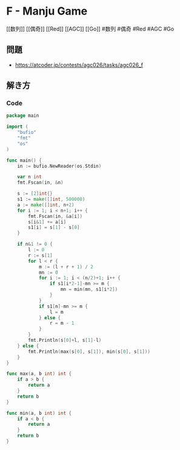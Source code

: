# F - Manju Game
[[数列]] [[偶奇]] [[Red]] [[AGC]] [[Go]]
#数列 #偶奇 #Red #AGC #Go 

## 問題
- https://atcoder.jp/contests/agc026/tasks/agc026_f

## 解き方
### Code
```go
package main

import (
	"bufio"
	"fmt"
	"os"
)

func main() {
	in := bufio.NewReader(os.Stdin)

	var n int
	fmt.Fscan(in, &n)

	s := [2]int{}
	s1 := make([]int, 500000)
	a := make([]int, n+2)
	for i := 1; i < n+1; i++ {
		fmt.Fscan(in, &a[i])
		s[i&1] += a[i]
		s1[i] = s[1] - s[0]
	}

	if n&1 != 0 {
		l := 0
		r := s[1]
		for l < r {
			m := (l + r + 1) / 2
			mn := 0
			for i := 1; i < (n/2)+1; i++ {
				if s1[i*2-1]-mn >= m {
					mn = min(mn, s1[i*2])
				}
			}
			if s1[n]-mn >= m {
				l = m
			} else {
				r = m - 1
			}
		}
		fmt.Println(s[0]+l, s[1]-l)
	} else {
		fmt.Println(max(s[0], s[1]), min(s[0], s[1]))
	}
}

func max(a, b int) int {
	if a > b {
		return a
	}
	return b
}

func min(a, b int) int {
	if a < b {
		return a
	}
	return b
}
```